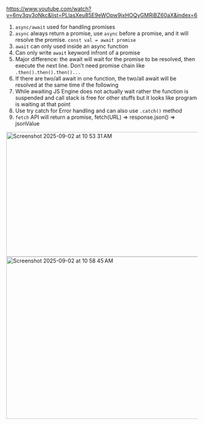 https://www.youtube.com/watch?v=6nv3qy3oNkc&list=PLlasXeu85E9eWOpw9jxHOQyGMRiBZ60aX&index=6

1. ```async/await``` used for handling promises
2. ```async``` always return a promise,  use ```async``` before a promise, and it will resolve the promise. ```const val = await promise```
3. ```await``` can only used inside an async function
4. Can only write ```await``` keyword infront of a promise
5. Major difference: the await will wait for the promise to be resolved, then execute the next line. Don't need promise chain like ```.then().then().then()...```
6. If there are two/all await in one function, the two/all await will be resolved at the same time if the following 
7. While awaiting JS Engine does not actually wait rather the function is suspended and call stack is free for other stuffs but it looks like program is waiting at that point
8. Use try catch for Error handling and can also use  ```.catch()``` method
9. ```fetch``` API will return a promise, fetch(URL) => response.json() => jsonValue

<img width="639" height="329" alt="Screenshot 2025-09-02 at 10 53 31 AM" src="https://github.com/user-attachments/assets/f4754159-d9a8-41b6-9747-1e51187e7b79" />
<img width="613" height="428" alt="Screenshot 2025-09-02 at 10 58 45 AM" src="https://github.com/user-attachments/assets/3fae5157-e14c-4398-a098-d2ab805e57cd" />

